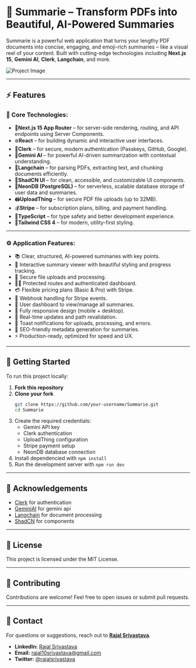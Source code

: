 # 📄 Summarie – Transform PDFs into Beautiful, AI-Powered Summaries

Summarie is a powerful web application that turns your lengthy PDF documents into concise, engaging, and emoji-rich summaries – like a visual reel of your content. Built with cutting-edge technologies including **Next.js 15**, **Gemini AI**, **Clerk**, **Langchain**, and more.

![Project Image]()

---

## ⚡ Features

### 🔧 Core Technologies:

- 🚀**Next.js 15 App Router** – for server-side rendering, routing, and API endpoints using Server Components.
- ❄️**React** – for building dynamic and interactive user interfaces.
- 🔑**Clerk** – for secure, modern authentication (Passkeys, GitHub, Google).
- 🤖**Gemini AI** – for powerful AI-driven summarization with contextual understanding.
- 🧠**Langchain** – for parsing PDFs, extracting text, and chunking documents efficiently.
- 🎨**ShadCN UI** – for clean, accessible, and customizable UI components.
- 💾**NeonDB (PostgreSQL)** – for serverless, scalable database storage of user data and summaries.
- 🖨️**UploadThing** – for secure PDF file uploads (up to 32MB).
- 💰**Stripe** – for subscription plans, billing, and payment handling.
- 📜**TypeScript** – for type safety and better development experience.
- 💅**Tailwind CSS 4** – for modern, utility-first styling.

---

### ⚙️ Application Features:

- 📚 Clear, structured, AI-powered summaries with key points.
- 🎥 Interactive summary viewer with beautiful styling and progress tracking.
- 🔐 Secure file uploads and processing.
- 🧑‍💼 Protected routes and authenticated dashboard.
- 💳 Flexible pricing plans (Basic & Pro) with Stripe.
- 📩 Webhook handling for Stripe events.
- 📂 User dashboard to view/manage all summaries.
- 📱 Fully responsive design (mobile + desktop).
- 🚀 Real-time updates and path revalidation.
- 🔔 Toast notifications for uploads, processing, and errors.
- 🧠 SEO-friendly metadata generation for summaries.
- ⚡ Production-ready, optimized for speed and UX.

---

## 🚀 Getting Started

To run this project locally:

1. **Fork this repository**
2. **Clone your fork**
   ```bash
   git clone https://github.com/your-username/Summarie.git
   cd Summarie
3. Create the required credentials:
    - Gemini API key
    - Clerk authentication
    - UploadThing configuration
    - Stripe payment setup
    - NeonDB database connection
4. Install dependencied with `npm install`
5. Run the development server with `npm run dev`

---

## 🙏 Acknowledgements

- [Clerk](https://clerk.com/) for authentication
- [GeminiAI](https://gemini.google.com/app) for gemini api
- [Langchain](https://www.langchain.com/) for document processing
- [ShadCN](https://ui.shadcn.com/) for components

---

## 📜 License
This project is licensed under the MIT License.

---

## 🙌 Contributing
Contributions are welcome! Feel free to open issues or submit pull requests.

---

## 📧 Contact
For questions or suggestions, reach out to **[Rajal Srivastava](https://github.com/rajalsrivastava)**.

- **LinkedIn:** [Rajal Srivastava](https://www.linkedin.com/in/rajalsrivastava)
- **Email:** [rajal10srivastava@gmail.com](mailto:rajal10srivastava@gmail.com)
- **Twitter:** [@rajalsrivastava](https://twitter.com/rajalsrivastava)
